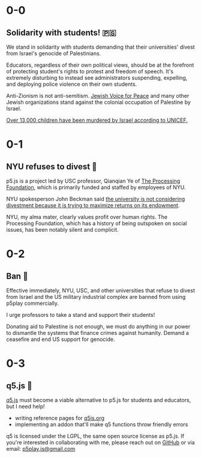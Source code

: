 # 0-0

## Solidarity with students! 🇵🇸

We stand in solidarity with students demanding that their universities' divest from Israel's genocide of Palestinians.

Educators, regardless of their own political views, should be at the forefront of protecting student's rights to protest and freedom of speech. It's extremely disturbing to instead see administrators suspending, expelling, and deploying police violence on their own students.

Anti-Zionism is not anti-semitism. [Jewish Voice for Peace](https://www.jewishvoiceforpeace.org) and many other Jewish organizations stand against the colonial occupation of Palestine by Israel.

[Over 13,000 children have been murdered by Israel according to UNICEF.](https://www.reuters.com/world/middle-east/unicef-says-over-13000-children-killed-gaza-israel-offensive-2024-03-17/)

# 0-1

## NYU refuses to divest 💸

p5.js is a project led by USC professor, Qianqian Ye of [The Processing Foundation](https://processingfoundation.org/people), which is primarily funded and staffed by employees of NYU.

NYU spokesperson John Beckman said [the university is not considering divestment because it is trying to maximize returns on its endowment](https://nyunews.com/news/2024/04/25/israel-divertment-protests-continue/).

NYU, my alma mater, clearly values profit over human rights. The Processing Foundation, which has a history of being outspoken on social issues, has been notably silent and complicit.

# 0-2

## Ban 🚫

Effective immediately, NYU, USC, and other universities that refuse to divest from Israel and the US military industrial complex are banned from using p5play commercially.

I urge professors to take a stand and support their students!

Donating aid to Palestine is not enough, we must do anything in our power to dismantle the systems that finance crimes against humanity. Demand a ceasefire and end US support for genocide.

# 0-3

## q5.js 🎨

[q5.js](https://github.com/quinton-ashley/q5.js) must become a viable alternative to p5.js for students and educators, but I need help!

- writing reference pages for [q5js.org](https://q5js.org)
- implementing an addon that'll make q5 functions throw friendly errors

q5 is licensed under the LGPL, the same open source license as p5.js. If you're interested in collaborating with me, please reach out on [GitHub](https://github.com/quinton-ashley/q5.js) or via email: <p5play.js@gmail.com>
